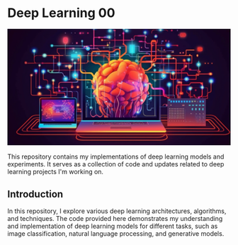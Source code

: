 # Deep Learning 00

![Deep learning](./Artificial-intelligence-Deep-Learning.png)

This repository contains my implementations of deep learning models and experiments. It serves as a collection of code and updates related to deep learning projects I'm working on.

## Introduction

In this repository, I explore various deep learning architectures, algorithms, and techniques. The code provided here demonstrates my understanding and implementation of deep learning models for different tasks, such as image classification, natural language processing, and generative models.

